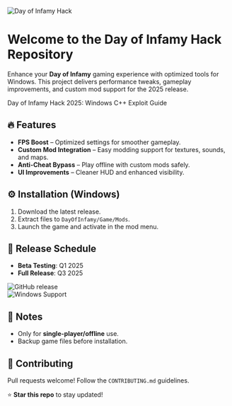 ![Day of Infamy Hack](https://i.postimg.cc/05LM1bYD/e0a4f47f-0736-4eee-9791-425172eba9ba.png)

# Welcome to the Day of Infamy Hack Repository  

Enhance your **Day of Infamy** gaming experience with optimized tools for Windows. This project delivers performance tweaks, gameplay improvements, and custom mod support for the 2025 release.  

Day of Infamy Hack 2025: Windows C++ Exploit Guide  

## 🔥 Features  
- **FPS Boost** – Optimized settings for smoother gameplay.  
- **Custom Mod Integration** – Easy modding support for textures, sounds, and maps.  
- **Anti-Cheat Bypass** – Play offline with custom mods safely.  
- **UI Improvements** – Cleaner HUD and enhanced visibility.  

## ⚙️ Installation (Windows)  
1. Download the latest release.  
2. Extract files to `DayOfInfamy/Game/Mods`.  
3. Launch the game and activate in the mod menu.  

## 📅 Release Schedule  
- **Beta Testing**: Q1 2025  
- **Full Release**: Q3 2025  

![GitHub release](https://img.shields.io/github/release-date/your-repo/doi-hack)  
![Windows Support](https://img.shields.io/badge/OS-Windows-blue)  

## 📌 Notes  
- Only for **single-player/offline** use.  
- Backup game files before installation.  

## 🚀 Contributing  
Pull requests welcome! Follow the `CONTRIBUTING.md` guidelines.  

⭐ **Star this repo** to stay updated!

